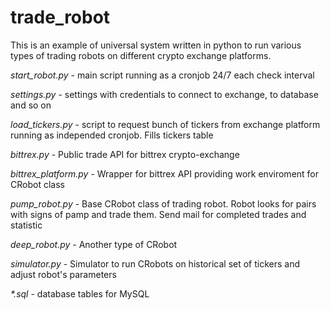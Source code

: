 # trade_robot

This is an example of universal system written in python to run various types of trading robots on different crypto exchange platforms.

<p><i>start_robot.py</i> - main script running as a cronjob 24/7 each check interval
<p><i>settings.py</i> - settings with credentials to connect to exchange, to database and so on 
<p><i>load_tickers.py</i> - script to request bunch of tickers from exchange platform running as independed cronjob. Fills tickers table 
<p><i>bittrex.py</i> - Public trade API for bittrex crypto-exchange
<p><i>bittrex_platform.py</i> - Wrapper for bittrex API providing work enviroment for CRobot class
<p><i>pump_robot.py</i> - Base CRobot class of trading robot. Robot looks for pairs with signs of pamp and trade them. Send mail for completed trades and statistic
<p><i>deep_robot.py</i> - Another type of CRobot
<p><i>simulator.py</i> - Simulator to run CRobots on historical set of tickers and adjust robot's parameters
<p><i>*.sql</i> - database tables for MySQL 

